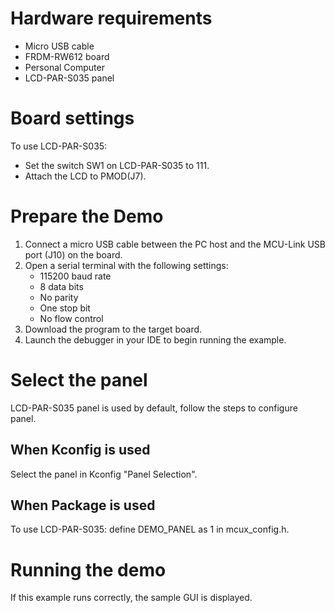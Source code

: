 Hardware requirements
=====================
- Micro USB cable
- FRDM-RW612 board
- Personal Computer
- LCD-PAR-S035 panel

Board settings
============
To use LCD-PAR-S035:
- Set the switch SW1 on LCD-PAR-S035 to 111.
- Attach the LCD to PMOD(J7).

Prepare the Demo
================
1.  Connect a micro USB cable between the PC host and the MCU-Link USB port (J10) on the board.
2.  Open a serial terminal with the following settings:
    - 115200 baud rate
    - 8 data bits
    - No parity
    - One stop bit
    - No flow control
3.  Download the program to the target board.
4.  Launch the debugger in your IDE to begin running the example.

Select the panel
================
LCD-PAR-S035 panel is used by default, follow the steps to configure panel.

When Kconfig is used
-------------
Select the panel in Kconfig "Panel Selection".

When Package is used
-------------
To use LCD-PAR-S035: define DEMO_PANEL as 1 in mcux_config.h.

Running the demo
===============
If this example runs correctly, the sample GUI is displayed.
